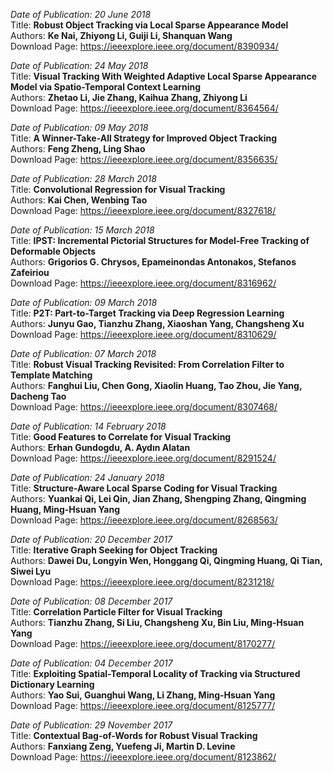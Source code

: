 *Date of Publication: 20 June 2018*  
Title: **Robust Object Tracking via Local Sparse Appearance Model**  
Authors: **Ke Nai, Zhiyong Li, Guiji Li, Shanquan Wang**  
Download Page: https://ieeexplore.ieee.org/document/8390934/  

*Date of Publication: 24 May 2018*  
Title: **Visual Tracking With Weighted Adaptive Local Sparse Appearance Model via Spatio-Temporal Context Learning**  
Authors: **Zhetao Li, Jie Zhang, Kaihua Zhang, Zhiyong Li**  
Download Page: https://ieeexplore.ieee.org/document/8364564/  

*Date of Publication: 09 May 2018*  
Title: **A Winner-Take-All Strategy for Improved Object Tracking**  
Authors: **Feng Zheng, Ling Shao**  
Download Page: https://ieeexplore.ieee.org/document/8356635/

*Date of Publication: 28 March 2018*  
Title: **Convolutional Regression for Visual Tracking**  
Authors: **Kai Chen, Wenbing Tao**  
Download Page: https://ieeexplore.ieee.org/document/8327618/

*Date of Publication: 15 March 2018*  
Title: **IPST: Incremental Pictorial Structures for Model-Free Tracking of Deformable Objects**   
Authors: **Grigorios G. Chrysos, Epameinondas Antonakos, Stefanos Zafeiriou**   
Download Page: https://ieeexplore.ieee.org/document/8316962/

*Date of Publication: 09 March 2018*  
Title: **P2T: Part-to-Target Tracking via Deep Regression Learning**  
Authors: **Junyu Gao, Tianzhu Zhang, Xiaoshan Yang, Changsheng Xu**  
Download Page: https://ieeexplore.ieee.org/document/8310629/

*Date of Publication: 07 March 2018*  
Title: **Robust Visual Tracking Revisited: From Correlation Filter to Template Matching**  
Authors: **Fanghui Liu, Chen Gong, Xiaolin Huang, Tao Zhou, Jie Yang, Dacheng Tao**  
Download Page: https://ieeexplore.ieee.org/document/8307468/

*Date of Publication: 14 February 2018*  
Title: **Good Features to Correlate for Visual Tracking**  
Authors: **Erhan Gundogdu, A. Aydın Alatan**  
Download Page: https://ieeexplore.ieee.org/document/8291524/

*Date of Publication: 24 January 2018*  
Title: **Structure-Aware Local Sparse Coding for Visual Tracking**  
Authors: **Yuankai Qi, Lei Qin, Jian Zhang, Shengping Zhang, Qingming Huang, Ming-Hsuan Yang**  
Download Page: https://ieeexplore.ieee.org/document/8268563/

*Date of Publication: 20 December 2017*  
Title: **Iterative Graph Seeking for Object Tracking**  
Authors: **Dawei Du, Longyin Wen, Honggang Qi, Qingming Huang, Qi Tian, Siwei Lyu**  
Download Page: https://ieeexplore.ieee.org/document/8231218/

*Date of Publication: 08 December 2017*  
Title: **Correlation Particle Filter for Visual Tracking**  
Authors: **Tianzhu Zhang, Si Liu, Changsheng Xu, Bin Liu, Ming-Hsuan Yang**  
Download Page: https://ieeexplore.ieee.org/document/8170277/

*Date of Publication: 04 December 2017*  
Title: **Exploiting Spatial-Temporal Locality of Tracking via Structured Dictionary Learning**  
Authors: **Yao Sui, Guanghui Wang, Li Zhang, Ming-Hsuan Yang**   
Download Page: https://ieeexplore.ieee.org/document/8125777/

*Date of Publication: 29 November 2017*  
Title: **Contextual Bag-of-Words for Robust Visual Tracking**  
Authors: **Fanxiang Zeng, Yuefeng Ji, Martin D. Levine**  
Download Page: https://ieeexplore.ieee.org/document/8123862/
